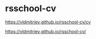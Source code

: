 # rsschool-cv

https://vldmitriev.github.io/rsschool-cv/cv

https://vldmitriev.github.io/rsschool-cv/
